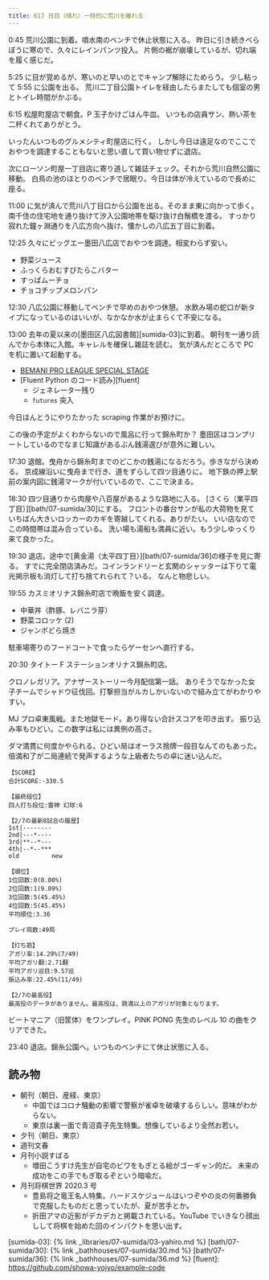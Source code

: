```yaml
---
title: 617 日目（晴れ）一時的に荒川を離れる
---
```


0:45 荒川公園に到着。噴水南のベンチで休止状態に入る。
昨日に引き続きべらぼうに寒ので、久々にレインパンツ投入。
片側の裾が崩壊しているが、切れ端を履く感じだ。

5:25 に目が覚めるが、寒いのと早いのとでキャンプ解除にためらう。
少し粘って 5:55 に公園を出る。
荒川二丁目公園トイレを経由したらまたしても個室の男とトイレ時間がかぶる。

6:15 松屋町屋店で朝食。P 玉子かけごはん牛皿。
いつもの店員サン、熱い茶を二杯くれてありがとう。

いったんいつものグルメシティ町屋店に行く。
しかし今日は遠足なのでここでおやつを調達することもないと思い直して買い物せずに退店。

次にローソン町屋一丁目店に寄り道して雑誌チェック。それから荒川自然公園に移動。
白鳥の池のほとりのベンチで居眠り。今日は体が冷えているので長めに座る。

11:00 に気が済んで荒川八丁目口から公園を出る。そのまま東に向かって歩く。
南千住の住宅地を通り抜けて汐入公園地帯を駆け抜け白鬚橋を渡る。
すっかり寂れた鐘ヶ淵通りを八広方向へ抜け、懐かしの八広五丁目に到着。

12:25 久々にビッグエー墨田八広店でおやつを調達。相変わらず安い。

* 野菜ジュース
* ふっくらおむすびたらこバター
* すっぱムーチョ
* チョコチップメロンパン

12:30 八広公園に移動してベンチで早めのおやつ休憩。
水飲み場の蛇口が新タイプになっているのはいいが、なかなか水が止まらくて不安になる。

13:00 去年の夏以来の[墨田区八広図書館][sumida-03]に到着。
朝刊を一通り読んでから本体に入館。キャレルを確保し雑誌を読む。
気が済んだところで PC を机に置いて起動する。

* [BEMANI PRO LEAGUE SPECIAL STAGE](https://www.youtube.com/watch?v=p5DEYAqY12k)
* [Fluent Python のコード読み][fluent]
  * ジェネレーター残り
  * `futures` 突入

今日ほんとうにやりたかった scraping 作業がお預けに。

この後の予定がよくわからないので風呂に行って錦糸町か？
墨田区はコンプリートしているのでなまじ知識があるぶん銭湯選びが意外に難しい。

17:30 退館。曳舟から錦糸町までのどこかの銭湯になるだろう。歩きながら決める。
京成線沿いに曳舟まで行き、道をずらして四ツ目通りに。
地下鉄の押上駅前の案内図に銭湯マークが付いているので、ここで決まる。

18:30 四ツ目通りから肉屋や八百屋があるような路地に入る。
[さくら（業平四丁目）][bath/07-sumida/30]にする。
フロントの番台サンが私の大荷物を見ていちばん大きいロッカーのカギを寄越してくれる。ありがたい。
いい店なのでこの時間帯は混み合っている。
洗い場も湯船も満員に近い。もう少しゆっくり来て良かった。

19:30 退店。途中で[黄金湯（太平四丁目）][bath/07-sumida/36]の様子を見に寄る。
すでに完全閉店済みだ。コインランドリーと玄関のシャッターは下りて電光掲示板も消灯して打ち捨てれられて？いる。
なんと物悲しい。

19:55 カスミオリナス錦糸町店で晩飯を安く調達。

* 中華丼（酢豚、レバニラ芽）
* 野菜コロッケ (2)
* ジャンボどら焼き

駐車場寄りのフードコートで食ったらゲーセンへ直行する。

20:30 タイトー F ステーションオリナス錦糸町店。

クロノレガリア。アナザーストーリー今月配信第一話。
ありそうでなかった女子チームでシャドウ征伐回。打撃担当がルカしかいないので組み立てがわかりやすい。

MJ プロ卓東風戦。また地獄モード。あり得ない合計スコアを叩き出す。
振り込み率もひどい。この数字は私には異例の高さ。

ダマ満貫に何度かやられる。ひどい局はオーラス捨牌一段目なんてのもあった。
倍満和了が二局連続で発声するような上級者たちの卓に迷い込んだ。

```text
【SCORE】
合計SCORE:-330.5

【最終段位】
四人打ち段位:雷神 幻球:6

【2/7の最新8試合の履歴】
1st|--------
2nd|---*----
3rd|**--*---
4th|--*--***
old         new

【順位】
1位回数:0(0.00%)
2位回数:1(9.09%)
3位回数:5(45.45%)
4位回数:5(45.45%)
平均順位:3.36

プレイ局数:49局

【打ち筋】
アガリ率:14.29%(7/49)
平均アガリ翻:2.71翻
平均アガリ巡目:9.57巡
振込み率:22.45%(11/49)

【2/7の最高役】
最高役のデータがありません。最高役は、跳満以上のアガリが対象となります。
```

ビートマニア（旧筐体）をワンプレイ。PINK PONG 先生のレベル 10 の曲をクリアできた。

23:40 退店。錦糸公園へ。いつものベンチにて休止状態に入る。

## 読み物

* 朝刊（朝日、産経、東京）
  * 中国ではコロナ騒動の影響で警察が雀卓を破壊するらしい。意味がわからない。
  * 東京は裏一面で青沼貴子先生特集。想像しているより全然お若い。
* 夕刊（朝日、東京）
* 週刊文春
* 月刊小説すばる
  * 増田こうすけ先生が自宅のビワをもぎとる絵がゴーギャン的だ。
    未来の成功をこの手でもぎ取るぞという暗喩だ。
* 月刊将棋世界 2020.3 号
  * 豊島将之竜王名人特集。ハードスケジュールはいつぞやの炎の何番勝負で克服したものだと思っていたが、夏が苦手とか。
  * 折田アマの近影がデカデカと掲載されている。YouTube でいきなり顔出しして将棋を始めた回のインパクトを思い出す。

[sumida-03]: {% link _libraries/07-sumida/03-yahiro.md %}
[bath/07-sumida/30]: {% link _bathhouses/07-sumida/30.md %}
[bath/07-sumida/36]: {% link _bathhouses/07-sumida/36.md %}
[fluent]: <https://github.com/showa-yojyo/example-code>
